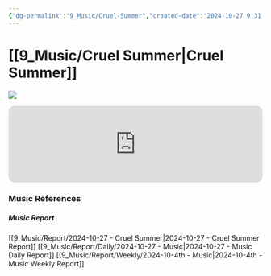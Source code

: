 ```yaml
---
{"dg-permalink":"9_Music/Cruel-Summer","created-date":"2024-10-27 9:31:41 pm","date":"2024-10-27","type":"music","tags":["music"],"aliases":null,"title":"Cruel Summer","music-url":"https://open.spotify.com/track/1BxfuPKGuaTgP7aM0Bbdwr","album":"Lover","album-release-date":"2019-08-23","album-url":"https://open.spotify.com/album/1NAmidJlEaVgA3MpcPFYGq","cover":"![Lover](https://i.scdn.co/image/ab67616d00001e02e787cffec20aa2a396a61647)","cover-url":"https://i.scdn.co/image/ab67616d00001e02e787cffec20aa2a396a61647","artists":"Taylor Swift","added-at":"Sun Oct 27 2024 - 오후 9:31:43","rating":"⭐⭐⭐⭐⭐⭐⭐⭐","dg-publish":true,"permalink":"/9_Music/Cruel-Summer/","dgPassFrontmatter":true,"noteIcon":"1"}
---
```


# [[9_Music/Cruel Summer\|Cruel Summer]]
![](https://i.scdn.co/image/ab67616d00001e02e787cffec20aa2a396a61647)


<div class="container-root"><span></span></div><div><div class="container-root"><iframe style="border-radius:12px" src="https://open.spotify.com/embed/track/1BxfuPKGuaTgP7aM0Bbdwr?utm_source=generator" width="100%" height="152" frameborder="0" allowfullscreen="" allow="autoplay; clipboard-write; encrypted-media; fullscreen; picture-in-picture" loading="lazy"></iframe></div></div>



### Music References
##### Music Report
[[9_Music/Report/2024-10-27 - Cruel Summer\|2024-10-27 - Cruel Summer Report]]
[[9_Music/Report/Daily/2024-10-27 - Music\|2024-10-27 - Music Daily Report]]
[[9_Music/Report/Weekly/2024-10-4th - Music\|2024-10-4th - Music Weekly Report]]





